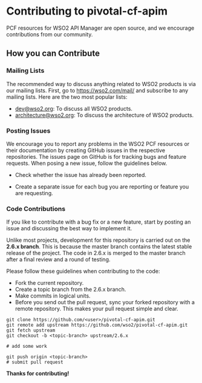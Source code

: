 # Contributing to pivotal-cf-apim

PCF resources for WSO2 API Manager are open source, and we encourage contributions from our community.

## How you can Contribute

### Mailing Lists

The recommended way to discuss anything related to WSO2 products is via our mailing lists. First, go to https://wso2.com/mail/ and subscribe to any mailing lists. Here are the two most popular lists:

- dev@wso2.org: To discuss all WSO2 products.
- architecture@wso2.org: To discuss the architecture of WSO2 products.

### Posting Issues

We encourage you to report any problems in the WSO2 PCF resources or their documentation by creating GitHub issues in the respective repositories. The issues page on GitHub is for tracking bugs and feature requests. When posing a new issue, follow the guidelines below.

- Check whether the issue has already been reported.

- Create a separate issue for each bug you are reporting or feature you are requesting.

### Code Contributions

If you like to contribute with a bug fix or a new feature, start by posting an issue and discussing the best way to implement it.

Unlike most projects, development for this repository is carried out on the **2.6.x branch**. This is because the master branch contains the latest stable release of the project. The code in 2.6.x is merged to the master branch after a final review and a round of testing.

Please follow these guidelines when contributing to the code:
- Fork the current repository.
- Create a topic branch from the 2.6.x branch.
- Make commits in logical units.
- Before you send out the pull request, sync your forked repository with a remote repository. This makes your pull request simple and clear.

```
git clone https://github.com/<user>/pivotal-cf-apim.git
git remote add upstream https://github.com/wso2/pivotal-cf-apim.git
git fetch upstream
git checkout -b <topic-branch> upstream/2.6.x

# add some work

git push origin <topic-branch>
# submit pull request

```

**Thanks for contributing!**
